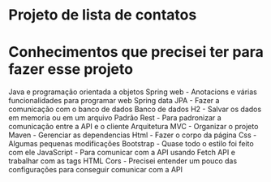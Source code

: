# Projeto de lista de contatos

# Conhecimentos que precisei ter para fazer esse projeto
Java e programação orientada a objetos
Spring web - Anotacions e várias funcionalidades para programar web
Spring data JPA - Fazer a comunicação com o banco de dados
Banco de dados H2 - Salvar os dados em memoria ou em um arquivo
Padrão Rest - Para padronizar a comunicação entre a API e o cliente
Arquitetura MVC - Organizar o projeto
Maven - Gerenciar as dependencias
Html - Fazer o corpo da página
Css - Algumas pequenas modificações
Bootstrap - Quase todo o estilo foi feito com ele
JavaScript - Para comunicar com a API usando Fetch API e trabalhar com as tags HTML
Cors - Precisei entender um pouco das configurações para conseguir comunicar com a API
